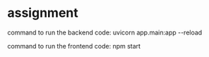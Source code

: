 # assignment
command to run the backend code: uvicorn app.main:app --reload


command to run the frontend code: npm start
